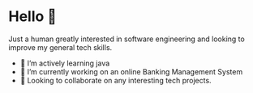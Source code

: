 # Hello 👋

Just a human greatly interested in software engineering and looking to improve my general tech skills.

- 🌱 I’m actively learning java
- 🔭 I’m currently working on an online Banking Management System
- 👯 Looking to collaborate on any interesting tech projects.
